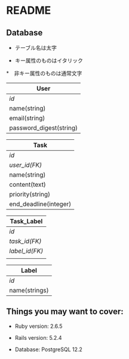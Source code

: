 # README

## Database

* テーブル名は太字

* キー属性のものはイタリック

*　非キー属性のものは通常文字

| **User**                |  
|-------------------------|
| *id*                    |
| name(string)            |
| email(string)           |
| password_digest(string) |


| **Task**              |  
|-----------------------|
| *id*                  |
| *user_id(FK)*         |
| name(string)          |
| content(text)         |
| priority(string)      |
| end_deadline(integer) |


| **Task_Label**  |  
|-----------------|
| *id*            |
| *task_id(FK)*   |
| *label_id(FK)*  |
|                 |


| **Label**       |  
|-----------------|
| *id*            |
| name(strings)   |


    
## Things you may want to cover:

* Ruby version: 2.6.5

* Rails version: 5.2.4

* Database: PostgreSQL 12.2